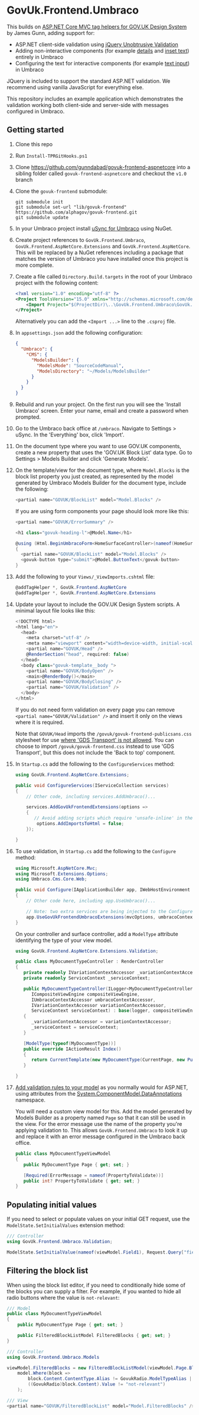 # GovUk.Frontend.Umbraco

This builds on [ASP.NET Core MVC tag helpers for GOV.UK Design System](https://github.com/gunndabad/govuk-frontend-aspnetcore) by James Gunn, adding support for:

- ASP.NET client-side validation using [jQuery Unobtrusive Validation](https://github.com/aspnet/jquery-validation-unobtrusive)
- Adding non-interactive components (for example [details](https://design-system.service.gov.uk/components/details/) and [inset text](https://design-system.service.gov.uk/components/inset-text/)) entirely in Umbraco
- Configuring the text for interactive components (for example [text input](https://design-system.service.gov.uk/components/text-input/)) in Umbraco

JQuery is included to support the standard ASP.NET validation. We recommend using vanilla JavaScript for everything else.

This repository includes an example application which demonstrates the validation working both client-side and server-side with messages configured in Umbraco.

## Getting started

1. Clone this repo
2. Run `Install-TPRGitHooks.ps1`
3. Clone https://github.com/gunndabad/govuk-frontend-aspnetcore into a sibling folder called `govuk-frontend-aspnetcore` and checkout the `v1.0` branch
4. Clone the `govuk-frontend` submodule:

   ```pwsh
   git submodule init
   git submodule set-url "lib/govuk-frontend" https://github.com/alphagov/govuk-frontend.git
   git submodule update
   ```

5. In your Umbraco project install [uSync for Umbraco](https://jumoo.co.uk/usync/) using NuGet.
6. Create project references to `GovUk.Frontend.Umbraco`, `GovUk.Frontend.AspNetCore.Extensions` and `GovUk.Frontend.AspNetCore`. This will be replaced by a NuGet references including a package that matches the version of Umbraco you have installed once this project is more complete.
7. Create a file called `Directory.Build.targets` in the root of your Umbraco project with the following content:

   ```xml
   <?xml version="1.0" encoding="utf-8" ?>
   <Project ToolsVersion="15.0" xmlns="http://schemas.microsoft.com/developer/msbuild/2003">
       <Import Project="$(ProjectDir)\..\GovUk.Frontend.Umbraco\GovUk.Frontend.targets" />
   </Project>
   ```

   Alternatively you can add the `<Import ...>` line to the `.csproj` file.

8. In `appsettings.json` add the following configuration:

   ```json
   {
     "Umbraco": {
       "CMS": {
         "ModelsBuilder": {
           "ModelsMode": "SourceCodeManual",
           "ModelsDirectory": "~/Models/ModelsBuilder"
         }
       }
     }
   }
   ```

9. Rebuild and run your project. On the first run you will see the 'Install Umbraco' screen. Enter your name, email and create a password when prompted.
10. Go to the Umbraco back office at `/umbraco`. Navigate to Settings > uSync. In the 'Everything' box, click 'Import'.
11. On the document type where you want to use GOV.UK components, create a new property that uses the 'GOV.UK Block List' data type. Go to Settings > Models Builder and click 'Generate Models'.
12. On the template/view for the document type, where `Model.Blocks` is the block list property you just created, as represented by the model generated by Umbraco Models Builder for the document type, include the following:

    ```csharp
    <partial name="GOVUK/BlockList" model="Model.Blocks" />
    ```

    If you are using form components your page should look more like this:

    ```csharp
    <partial name="GOVUK/ErrorSummary" />

    <h1 class="govuk-heading-l">@Model.Name</h1>

    @using (Html.BeginUmbracoForm<HomeSurfaceController>(nameof(HomeSurfaceController.Index), null, new { novalidate="novalidate" }))
    {
      <partial name="GOVUK/BlockList" model="Model.Blocks" />
      <govuk-button type="submit">@Model.ButtonText</govuk-button>
    }
    ```

13. Add the following to your `Views/_ViewImports.cshtml` file:

    ```csharp
    @addTagHelper *, GovUk.Frontend.AspNetCore
    @addTagHelper *, GovUk.Frontend.AspNetCore.Extensions
    ```

14. Update your layout to include the GOV.UK Design System scripts. A minimal layout file looks like this:

    ```csharp
    <!DOCTYPE html>
    <html lang="en">
      <head>
        <meta charset="utf-8" />
        <meta name="viewport" content="width=device-width, initial-scale=1.0" />
        <partial name="GOVUK/Head" />
        @RenderSection("head", required: false)
      </head>
      <body class="govuk-template__body ">
        <partial name="GOVUK/BodyOpen" />
        <main>@RenderBody()</main>
        <partial name="GOVUK/BodyClosing" />
        <partial name="GOVUK/Validation" />
      </body>
    </html>
    ```

    If you do not need form validation on every page you can remove `<partial name="GOVUK/Validation" />` and insert it only on the views where it is required.

    Note that `GOVUK/Head` imports the `/govuk/govuk-frontend-publicsans.css` stylesheet for use [where 'GDS Transport' is not allowed](https://design-system.service.gov.uk/styles/typography/). You can choose to import `/govuk/govuk-frontend.css` instead to use 'GDS Transport', but this does not include the 'Back to top' component.

15. In `Startup.cs` add the following to the `ConfigureServices` method:

    ```csharp
    using GovUk.Frontend.AspNetCore.Extensions;

    public void ConfigureServices(IServiceCollection services)
    {
        // Other code, including services.AddUmbraco()...

        services.AddGovUkFrontendExtensions(options =>
        {
           // Avoid adding scripts which require 'unsafe-inline' in the content security policy
            options.AddImportsToHtml = false;
        });

    }
    ```

16. To use validation, in `Startup.cs` add the following to the `Configure` method:

    ```csharp
    using Microsoft.AspNetCore.Mvc;
    using Microsoft.Extensions.Options;
    using Umbraco.Cms.Core.Web;

    public void Configure(IApplicationBuilder app, IWebHostEnvironment env, IOptions<MvcOptions> mvcOptions, IUmbracoContextAccessor umbracoContextAccessor)
    {
        // Other code here, including app.UseUmbraco()...

        // Note: two extra services are being injected to the Configure method and used here
        app.UseGovUkFrontendUmbracoExtensions(mvcOptions, umbracoContextAccessor);
    }
    ```

    On your controller and surface controller, add a `ModelType` attribute identifying the type of your view model.

    ```csharp
    using GovUk.Frontend.AspNetCore.Extensions.Validation;

    public class MyDocumentTypeController : RenderController
    {
       private readonly IVariationContextAccessor _variationContextAccessor;
       private readonly ServiceContext _serviceContext;

       public MyDocumentTypeController(ILogger<MyDocumentTypeController> logger,
          ICompositeViewEngine compositeViewEngine,
          IUmbracoContextAccessor umbracoContextAccessor,
          IVariationContextAccessor variationContextAccessor,
          ServiceContext serviceContext) : base(logger, compositeViewEngine, umbracoContextAccessor)
       {
          _variationContextAccessor = variationContextAccessor;
          _serviceContext = serviceContext;
       }

       [ModelType(typeof(MyDocumentType))]
       public override IActionResult Index()
       {
          return CurrentTemplate(new MyDocumentType(CurrentPage, new PublishedValueFallback(_serviceContext, _variationContextAccessor)));
       }

    }
    ```

17. [Add validation rules to your model](https://docs.microsoft.com/en-us/aspnet/core/tutorials/first-mvc-app/validation?view=aspnetcore-5.0) as you normally would for ASP.NET, using attributes from the [System.ComponentModel.DataAnnotations](https://docs.microsoft.com/en-us/dotnet/api/system.componentmodel.dataannotations?view=net-5.0) namespace.

    You will need a custom view model for this. Add the model generated by Models Builder as a property named `Page` so that it can still be used in the view. For the error message use the name of the property you're applying validation to. This allows `GovUk.Frontend.Umbraco` to look it up and replace it with an error message configured in the Umbraco back office.

    ```csharp
    public class MyDocumentTypeViewModel
    {
       public MyDocumentType Page { get; set; }

       [Required(ErrorMessage = nameof(PropertyToValidate))]
       public int? PropertyToValidate { get; set; }
    }
    ```

## Populating initial values

If you need to select or populate values on your initial GET request, use the `ModelState.SetInitialValues` extension method:

```csharp
/// Controller
using GovUk.Frontend.Umbraco.Validation;

ModelState.SetInitialValue(nameof(viewModel.Field1), Request.Query["field1"]);
```

## Filtering the block list

When using the block list editor, if you need to conditionally hide some of the blocks you can supply a filter. For example, if you wanted to hide all radio buttons where the value is `not-relevant`:

```csharp
/// Model
public class MyDocumentTypeViewModel
{
    public MyDocumentType Page { get; set; }

    public FilteredBlockListModel FilteredBlocks { get; set; }
}

/// Controller
using GovUk.Frontend.Umbraco.Models

viewModel.FilteredBlocks = new FilteredBlockListModel(viewModel.Page.Blocks, model =>
    model.Where(block =>
        block.Content.ContentType.Alias != GovukRadio.ModelTypeAlias ||
        ((GovukRadio)block.Content).Value != "not-relevant")
    );

/// View
<partial name="GOVUK/FilteredBlockList" model="Model.FilteredBlocks" />
```
